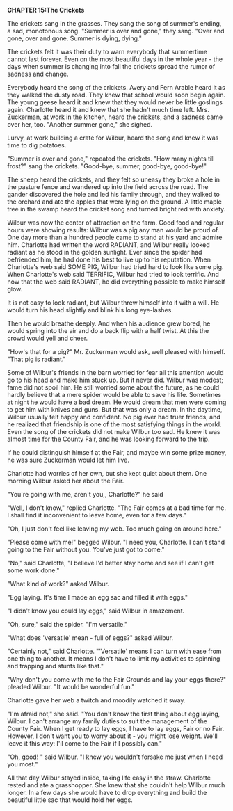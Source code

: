 <p><strong>CHAPTER 15:The Crickets</strong></p>
<p>The crickets sang in the grasses. They sang the song of summer's ending, a sad, monotonous song. "Summer is over and gone," they sang. "Over and gone, over and gone. Summer is dying, dying."</p>
<p>The crickets felt it was their duty to warn everybody that summertime cannot last forever. Even on the most beautiful days in the whole year - the days when summer is changing into fall the crickets spread the rumor of sadness and change.</p>
<p>Everybody heard the song of the crickets. Avery and Fern Arable heard it as they walked the dusty road. They knew that school would soon begin again. The young geese heard it and knew that they would never be little goslings again. Charlotte heard it and knew that she hadn't much time left. Mrs. Zuckerman, at work in the kitchen, heard the crickets, and a sadness came over her, too. "Another summer gone," she sighed.</p>
<p>Lurvy, at work building a crate for Wilbur, heard the song and knew it was time to dig potatoes.</p>
<p>"Summer is over and gone," repeated the crickets. "How many nights till frost?" sang the crickets. "Good-bye, summer, good-bye, good-bye!"</p>
<p>The sheep heard the crickets, and they felt so uneasy they broke a hole in the pasture fence and wandered up into the field across the road. The gander discovered the hole and led his family through, and they walked to the orchard and ate the apples that were lying on the ground. A little maple tree in the swamp heard the cricket song and turned bright red with anxiety.</p>
<p>Wilbur was now the center of attraction on the farm. Good food and regular hours were showing results: Wilbur was a pig any man would be proud of. One day more than a hundred people came to stand at his yard and admire him. Charlotte had written the word RADIANT, and Wilbur really looked radiant as he stood in the golden sunlight. Ever since the spider had befriended him, he had done his best to live up to his reputation. When Charlotte's web said SOME PIG, Wilbur had tried hard to look like some pig. When Charlotte's web said TERRIFIC, Wilbur had tried to look terrific. And now that the web said RADIANT, he did everything possible to make himself glow.</p>
<p>It is not easy to look radiant, but Wilbur threw himself into it with a will. He would turn his head slightly and blink his long eye-lashes.</p>
<p>Then he would breathe deeply. And when his audience grew bored, he would spring into the air and do a back flip with a half twist. At this the crowd would yell and cheer.</p>
<p>"How's that for a pig?" Mr. Zuckerman would ask, well pleased with himself. "That pig is radiant."</p>
<p>Some of Wilbur's friends in the barn worried for fear all this attention would go to his head and make him stuck up. But it never did. Wilbur was modest; fame did not spoil him. He still worried some about the future, as he could hardly believe that a mere spider would be able to save his life. Sometimes at night he would have a bad dream. He would dream that men were coming to get him with knives and guns. But that was only a dream. In the daytime, Wilbur usually felt happy and confident. No pig ever had truer friends, and he realized that friendship is one of the most satisfying things in the world. Even the song of the crickets did not make Wilbur too sad. He knew it was almost time for the County Fair, and he was looking forward to the trip.</p>
<p>If he could distinguish himself at the Fair, and maybe win some prize money, he was sure Zuckerman would let him live.</p>
<p>Charlotte had worries of her own, but she kept quiet about them. One morning Wilbur asked her about the Fair.</p>
<p>"You're going with me, aren't you,, Charlotte?" he said</p>
<p>"Well, I don't know," replied Charlotte. "The Fair comes at a bad time for me. I shall find it inconvenient to leave home, even for a few days."</p>
<p>"Oh, I just don't feel like leaving my web. Too much going on around here."</p>
<p>"Please come with me!" begged Wilbur. "I need you, Charlotte. I can't stand going to the Fair without you. You've just got to come."</p>
<p>"No," said Charlotte, "I believe I'd better stay home and see if I can't get some work done."</p>
<p>"What kind of work?" asked Wilbur.</p>
<p>"Egg laying. It's time I made an egg sac and filled it with eggs."</p>
<p>"I didn't know you could lay eggs," said Wilbur in amazement.</p>
<p>"Oh, sure," said the spider. "I'm versatile."</p>
<p>"What does 'versatile' mean - full of eggs?" asked Wilbur.</p>
<p>"Certainly not," said Charlotte. "'Versatile' means I can turn with ease from one thing to another. It means I don't have to limit my activities to spinning and trapping and stunts like that."</p>
<p>"Why don't you come with me to the Fair Grounds and lay your eggs there?" pleaded Wilbur. "It would be wonderful fun."</p>
<p>Charlotte gave her web a twitch and moodily watched it sway.</p>
<p>"I'm afraid not," she said. "You don't know the first thing about egg laying, Wilbur. I can't arrange my family duties to suit the management of the County Fair. When I get ready to lay eggs, I have to lay eggs, Fair or no Fair. However, I don't want you to worry about it - you might lose weight. We'll leave it this way: I'll come to the Fair if I possibly can."</p>
<p>"Oh, good! " said Wilbur. "I knew you wouldn't forsake me just when I need you most."</p>
<p>All that day Wilbur stayed inside, taking life easy in the straw. Charlotte rested and ate a grasshopper. She knew that she couldn't help Wilbur much longer. In a few days she would have to drop everything and build the beautiful little sac that would hold her eggs.</p>